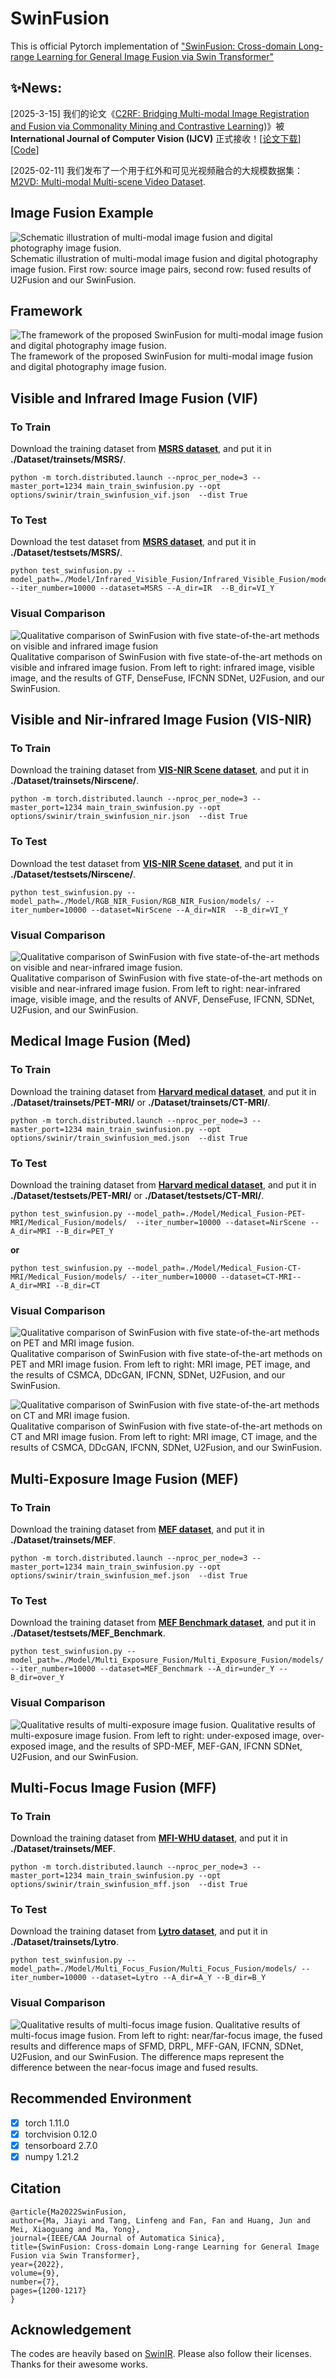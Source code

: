 
# SwinFusion

This is official Pytorch implementation of ["SwinFusion: Cross-domain Long-range Learning for General Image Fusion via Swin Transformer"](https://ieeexplore.ieee.org/document/9812535)

## ✨News:

[2025-3-15] 我们的论文《[C2RF: Bridging Multi-modal Image Registration and Fusion via Commonality Mining and Contrastive Learning]([https://github.com/Linfeng-Tang/C2RF))》被**International Journal of Computer Vision (IJCV)** 正式接收！[[论文下载](https://link.springer.com/article/10.1007/s11263-025-02427-1)] [[Code](https://github.com/Linfeng-Tang/C2RF)]

[2025-02-11] 我们发布了一个用于红外和可见光视频融合的大规模数据集：[M2VD: Multi-modal Multi-scene Video Dataset](https://github.com/Linfeng-Tang/M2VD).
## Image Fusion Example
![Schematic illustration of multi-modal image fusion and digital photography image fusion. ](https://github.com/Linfeng-Tang/SwinFusion/blob/master/SwinFusion/Schematic_illustration.jpg)
Schematic illustration of multi-modal image fusion and digital photography image fusion. First row: source image pairs, second row: fused results of U2Fusion and our SwinFusion.

## Framework
![The framework of the proposed SwinFusion for multi-modal image fusion and digital photography image fusion.](https://github.com/Linfeng-Tang/SwinFusion/blob/master/SwinFusion/SwinFusion1.jpg)
The framework of the proposed SwinFusion for multi-modal image fusion and digital photography image fusion.

## Visible and Infrared Image Fusion (VIF)
### To Train
Download the training dataset from [**MSRS dataset**](https://github.com/Linfeng-Tang/MSRS), and put it in **./Dataset/trainsets/MSRS/**. 

    python -m torch.distributed.launch --nproc_per_node=3 --master_port=1234 main_train_swinfusion.py --opt options/swinir/train_swinfusion_vif.json  --dist True

### To Test
Download the test dataset from [**MSRS dataset**](https://github.com/Linfeng-Tang/MSRS), and put it in **./Dataset/testsets/MSRS/**. 

    python test_swinfusion.py --model_path=./Model/Infrared_Visible_Fusion/Infrared_Visible_Fusion/models/ --iter_number=10000 --dataset=MSRS --A_dir=IR  --B_dir=VI_Y
 
 ### Visual Comparison
![Qualitative comparison of SwinFusion with five state-of-the-art methods on visible and infrared image fusion](https://github.com/Linfeng-Tang/SwinFusion/blob/master/SwinFusion/VIF.jpg)
Qualitative comparison of SwinFusion with five state-of-the-art methods on visible and infrared image fusion. From left to right: infrared image, visible
image, and the results of GTF, DenseFuse, IFCNN SDNet, U2Fusion, and our SwinFusion.

## Visible and Nir-infrared Image Fusion (VIS-NIR)
### To Train
Download the training dataset from [**VIS-NIR Scene dataset**](http://matthewalunbrown.com/nirscene/nirscene.html), and put it in **./Dataset/trainsets/Nirscene/**. 

    python -m torch.distributed.launch --nproc_per_node=3 --master_port=1234 main_train_swinfusion.py --opt options/swinir/train_swinfusion_nir.json  --dist True

### To Test
Download the test dataset from [**VIS-NIR Scene dataset**](http://matthewalunbrown.com/nirscene/nirscene.html), and put it in **./Dataset/testsets/Nirscene/**. 

    python test_swinfusion.py --model_path=./Model/RGB_NIR_Fusion/RGB_NIR_Fusion/models/ --iter_number=10000 --dataset=NirScene --A_dir=NIR  --B_dir=VI_Y

### Visual Comparison
![Qualitative comparison of SwinFusion with five state-of-the-art methods on visible and near-infrared image fusion.](https://github.com/Linfeng-Tang/SwinFusion/blob/master/SwinFusion/NIR.jpg)
Qualitative comparison of SwinFusion with five state-of-the-art methods on visible and near-infrared image fusion. From left to right: near-infrared
image, visible image, and the results of ANVF, DenseFuse, IFCNN, SDNet, U2Fusion, and our SwinFusion.

## Medical Image Fusion (Med)
### To Train
Download the training dataset from [**Harvard medical dataset**](http://www.med.harvard.edu/AANLIB/home.html), and put it in **./Dataset/trainsets/PET-MRI/** or **./Dataset/trainsets/CT-MRI/**. 

    python -m torch.distributed.launch --nproc_per_node=3 --master_port=1234 main_train_swinfusion.py --opt options/swinir/train_swinfusion_med.json  --dist True
    
### To Test
Download the training dataset from [**Harvard medical dataset**](http://matthewalunbrown.com/nirscene/nirscene.html), and put it in **./Dataset/testsets/PET-MRI/** or **./Dataset/testsets/CT-MRI/**. 

    python test_swinfusion.py --model_path=./Model/Medical_Fusion-PET-MRI/Medical_Fusion/models/  --iter_number=10000 --dataset=NirScene --A_dir=MRI --B_dir=PET_Y
**or** 

    python test_swinfusion.py --model_path=./Model/Medical_Fusion-CT-MRI/Medical_Fusion/models/ --iter_number=10000 --dataset=CT-MRI--A_dir=MRI --B_dir=CT

### Visual Comparison
![Qualitative comparison of SwinFusion with five state-of-the-art methods on PET and MRI image fusion.](https://github.com/Linfeng-Tang/SwinFusion/blob/master/SwinFusion/PET-MRI.jpg)
Qualitative comparison of SwinFusion with five state-of-the-art methods on PET and MRI image fusion. From left to right: MRI image, PET image,
and the results of CSMCA, DDcGAN, IFCNN, SDNet, U2Fusion, and our SwinFusion.

![Qualitative comparison of SwinFusion with five state-of-the-art methods on CT and MRI image fusion.](https://github.com/Linfeng-Tang/SwinFusion/blob/master/SwinFusion/CT-MRI.jpg)
Qualitative comparison of SwinFusion with five state-of-the-art methods on CT and MRI image fusion. From left to right: MRI image, CT image, and
the results of CSMCA, DDcGAN, IFCNN, SDNet, U2Fusion, and our SwinFusion.

## Multi-Exposure Image Fusion (MEF)
### To Train
Download the training dataset from [**MEF dataset**](https://github.com/csjcai/SICE), and put it in **./Dataset/trainsets/MEF**. 

    python -m torch.distributed.launch --nproc_per_node=3 --master_port=1234 main_train_swinfusion.py --opt options/swinir/train_swinfusion_mef.json  --dist True

### To Test
Download the training dataset from [**MEF Benchmark dataset**](https://github.com/xingchenzhang/MEFB), and put it in **./Dataset/testsets/MEF_Benchmark**. 

    python test_swinfusion.py --model_path=./Model/Multi_Exposure_Fusion/Multi_Exposure_Fusion/models/ --iter_number=10000 --dataset=MEF_Benchmark --A_dir=under_Y --B_dir=over_Y
    
### Visual Comparison
![Qualitative results of multi-exposure image fusion. ](https://github.com/Linfeng-Tang/SwinFusion/blob/master/SwinFusion/MEF.jpg)
Qualitative results of multi-exposure image fusion. From left to right: under-exposed image, over-exposed image, and the results of SPD-MEF,
MEF-GAN, IFCNN SDNet, U2Fusion, and our SwinFusion.


## Multi-Focus Image Fusion (MFF)
### To Train
Download the training dataset from [**MFI-WHU dataset**](https://github.com/HaoZhang1018/MFI-WHU), and put it in **./Dataset/trainsets/MEF**. 

    python -m torch.distributed.launch --nproc_per_node=3 --master_port=1234 main_train_swinfusion.py --opt options/swinir/train_swinfusion_mff.json  --dist True
### To Test
Download the training dataset from [**Lytro dataset**](https://github.com/HaoZhang1018/MFI-WHU), and put it in **./Dataset/trainsets/Lytro**. 

    python test_swinfusion.py --model_path=./Model/Multi_Focus_Fusion/Multi_Focus_Fusion/models/ --iter_number=10000 --dataset=Lytro --A_dir=A_Y --B_dir=B_Y
    
### Visual Comparison
![Qualitative results of multi-focus image fusion.](https://github.com/Linfeng-Tang/SwinFusion/blob/master/SwinFusion/MFF.jpg)
Qualitative results of multi-focus image fusion. From left to right: near/far-focus image, the fused results and difference maps of SFMD, DRPL,
MFF-GAN, IFCNN, SDNet, U2Fusion, and our SwinFusion. The difference maps represent the difference between the near-focus image and fused results.


## Recommended Environment

 - [x] torch 1.11.0
 - [x] torchvision 0.12.0
 - [x] tensorboard  2.7.0
 - [x] numpy 1.21.2

## Citation
```
@article{Ma2022SwinFusion,  
author={Ma, Jiayi and Tang, Linfeng and Fan, Fan and Huang, Jun and Mei, Xiaoguang and Ma, Yong},  
journal={IEEE/CAA Journal of Automatica Sinica},   
title={SwinFusion: Cross-domain Long-range Learning for General Image Fusion via Swin Transformer},   
year={2022},  
volume={9},  
number={7},  
pages={1200-1217}
}
```
## Acknowledgement
The codes are heavily based on [SwinIR](https://github.com/JingyunLiang/SwinIR). Please also follow their licenses. Thanks for their awesome works.
